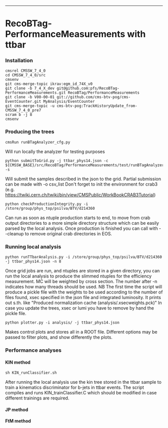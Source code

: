 ----------------------------------------------
# RecoBTag-PerformanceMeasurements with ttbar

### Installation
```
cmsrel CMSSW_7_4_0
cd CMSSW_7_4_0/src
cmsenv
git cms-merge-topic ikrav:egm_id_74X_v0
git clone -b 7_4_X_dev git@github.com:pfs/RecoBTag-PerformanceMeasurements.git RecoBTag/PerformanceMeasurements
git clone -b V00-00-01 git://github.com/cms-btv-pog/cms-EventCounter.git MyAnalysis/EventCounter
git cms-merge-topic -u cms-btv-pog:TrackHistoryUpdate_from-CMSSW_7_4_0_pre7
scram b -j 8
cmsenv
```

### Producing the trees
```
cmsRun runBTagAnalyzer_cfg.py
```
Will run locally the analyzer for testing purposes
```
python submitToGrid.py -j ttbar_phys14.json -c ${CMSSW_BASE}/src/RecoBTag/PerformanceMeasurements/test/runBTagAnalyzer_cfg.py -s
```
Will submit the samples described in the json to the grid.
Partial submission can be made with -o csv_list
Don't forget to init the environment for crab3
(e.g. https://twiki.cern.ch/twiki/bin/view/CMSPublic/WorkBookCRAB3Tutorial)
```
python checkProductionIntegrity.py -i /store/group/phys_top/psilva/BTV/d214360
```
Can run as soon as ntuple production starts to end, to move from crab output directories to a more simple directory structure
which can be easily parsed by the local analysis. 
Once production is finished you can call with --cleanup to remove original crab directories in EOS.

### Running local analysis
```
python runTTbarAnalysis.py -i /store/group/phys_top/psilva/BTV/d214360 -j ttbar_phys14.json -n 8
```
Once grid jobs are run, and ntuples are stored in a given directory, you can run the local analysis to produce the slimmed ntuples for the efficiency measurement.
MC will be weighted by cross section. The number after -n indicates how many threads should be used.
NB The first time the script will produce a pickle file with the weights to be used according to the number of files found, xsec specified in the json file and 
integrated luminosity.
It prints out s.th. like "Produced normalization cache (analysis/.xsecweights.pck)"
In case you update the trees, xsec or lumi you have to remove by hand the pickle file.
```
python plotter.py -i analysis/ -j ttbar_phys14.json
```
Makes control plots and stores all in a ROOT file. Different options may be passed to filter plots, and show differently the plots. 

### Performance analyses

#### KIN method
```
sh KIN_runClassifier.sh
```
After running the local analysis use the kin tree stored in the ttbar sample to train a kinematics discriminator for b-jets in ttbar events.
The script compiles and runs KIN_trainClassifier.C which should be modified in case different trainings are required.

#### JP method

#### FtM method